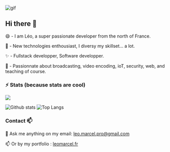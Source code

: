 ![gif](https://s3.us-west-2.amazonaws.com/secure.notion-static.com/4be66242-0283-456f-af5a-fb4d67870f9f/kFuIOzX.gif?X-Amz-Algorithm=AWS4-HMAC-SHA256&X-Amz-Credential=AKIAT73L2G45O3KS52Y5%2F20210421%2Fus-west-2%2Fs3%2Faws4_request&X-Amz-Date=20210421T234037Z&X-Amz-Expires=86400&X-Amz-Signature=ee43c005ed09ce2c229dbe7ace8e79b45858ec0fa3e29bae91d16cd2c7f44544&X-Amz-SignedHeaders=host&response-content-disposition=filename%20%3D%22kFuIOzX.gif%22)

<!-- <div style="text-align:center; overflow:hidden; margin-left: auto; margin-right: auto;"><img src="https://s3.us-west-2.amazonaws.com/secure.notion-static.com/4be66242-0283-456f-af5a-fb4d67870f9f/kFuIOzX.gif?X-Amz-Algorithm=AWS4-HMAC-SHA256&X-Amz-Credential=AKIAT73L2G45O3KS52Y5%2F20210421%2Fus-west-2%2Fs3%2Faws4_request&X-Amz-Date=20210421T234037Z&X-Amz-Expires=86400&X-Amz-Signature=ee43c005ed09ce2c229dbe7ace8e79b45858ec0fa3e29bae91d16cd2c7f44544&X-Amz-SignedHeaders=host&response-content-disposition=filename%20%3D%22kFuIOzX.gif%22" style="margin-bottom: 0px; margin-top:-170px;"/></div> -->

## Hi there 👋

😄 - I am Léo, a super passionate developer from the north of France. 

🌱 - New technologies enthousiast, I diversy my skillset... a lot. 

✨ - Fullstack developper, Software developper.

🔭 - Passionnate about broadcasting, video encoding, ioT, security, web, and teaching of course. 

### ⚡ Stats (because stats are cool)

![](https://komarev.com/ghpvc/?username=leomarcel)

![Github stats](https://github-readme-stats.vercel.app/api?username=leomarcel&show_icons=true&include_all_commits=true&count_private=true)  ![Top Langs](https://github-readme-stats.vercel.app/api/top-langs/?username=leomarcel)


### Contact 📫

💬 Ask me anything on my email: <a href="mailto:leo.marcel.pro@gmail.com">leo.marcel.pro@gmail.com</a>

📫 Or by my portfolio : <a href="leomarcel.fr">leomarcel.fr</a>